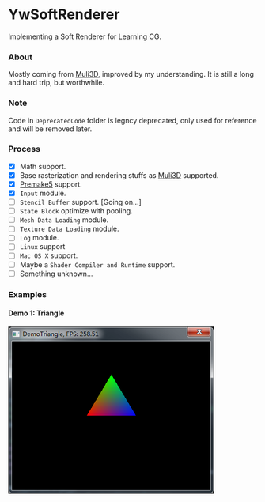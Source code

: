 # YwSoftRenderer
Implementing a Soft Renderer for Learning CG.

### About
Mostly coming from [Muli3D](http://muli3d.sourceforge.net/), improved by my understanding. It is still a long and hard trip, but worthwhile.

### Note
Code in `DeprecatedCode` folder is legncy deprecated, only used for reference and will be removed later.

### Process
- [x] Math support.
- [x] Base rasterization and rendering stuffs as [Muli3D](http://muli3d.sourceforge.net/) supported.
- [x] [Premake5](https://premake.github.io/) support.
- [x] `Input` module.
- [ ] `Stencil Buffer` support. [Going on...]
- [ ] `State Block` optimize with pooling.
- [ ] `Mesh Data Loading` module.
- [ ] `Texture Data Loading` module.
- [ ] `Log` module.
- [ ] `Linux` support
- [ ] `Mac OS X` support.
- [ ] Maybe a `Shader Compiler and Runtime` support.
- [ ] Something unknown...

### Examples

#### Demo 1: Triangle
![Demo 1 Triangle](Demo-1-Triangle.png)
